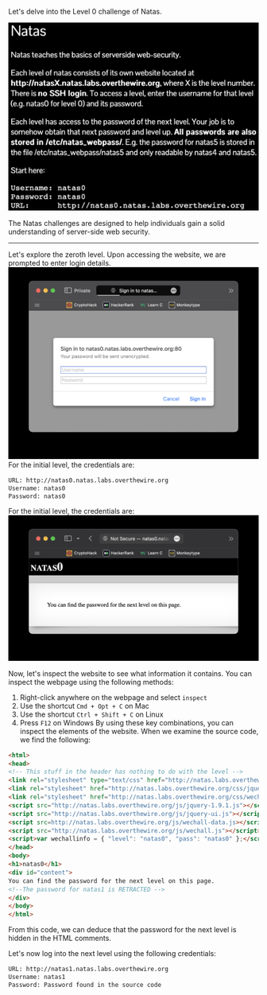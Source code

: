 Let's delve into the Level 0 challenge of Natas.

![untitled](ScreenShots/Level%20-%200.jpg)

The Natas challenges are designed to help individuals gain a solid understanding of server-side web security.

---
Let's explore the zeroth level. Upon accessing the website, we are prompted to enter login details.
![untitled](ScreenShots/Level%20-%200%20(Login%20Page).jpg)
For the initial level, the credentials are:
```
URL: http://natas0.natas.labs.overthewire.org
Username: natas0
Password: natas0
```
For the initial level, the credentials are:
![untitled](ScreenShots/Level%20-%200%20(Initial%20Page).jpg)

Now, let's inspect the website to see what information it contains. You can inspect the webpage using the following methods:
1. Right-click anywhere on the webpage and select `inspect`
1. Use the shortcut `Cmd + Opt + C` on Mac
2. Use the shortcut `Ctrl + Shift + C` on Linux
3. Press `F12` on Windows
By using these key combinations, you can inspect the elements of the website. When we examine the source code, we find the following:
```html
<html>
<head>
<!-- This stuff in the header has nothing to do with the level -->
<link rel="stylesheet" type="text/css" href="http://natas.labs.overthewire.org/css/level.css">
<link rel="stylesheet" href="http://natas.labs.overthewire.org/css/jquery-ui.css" />
<link rel="stylesheet" href="http://natas.labs.overthewire.org/css/wechall.css" />
<script src="http://natas.labs.overthewire.org/js/jquery-1.9.1.js"></script>
<script src="http://natas.labs.overthewire.org/js/jquery-ui.js"></script>
<script src=http://natas.labs.overthewire.org/js/wechall-data.js></script>
<script src="http://natas.labs.overthewire.org/js/wechall.js"></script>
<script>var wechallinfo = { "level": "natas0", "pass": "natas0" };</script>
</head>
<body>
<h1>natas0</h1>
<div id="content">
You can find the password for the next level on this page.
<!--The password for natas1 is RETRACTED -->
</div>
</body>
</html>
```

From this code, we can deduce that the password for the next level is hidden in the HTML comments.

Let's now log into the next level using the following credentials:
```
URL: http://natas1.natas.labs.overthewire.org
Username: natas1
Password: Password found in the source code
```
<!-- Passowrd: g9D9cREhslqBKtcA2uocGHPfMZVzeFK6 -->